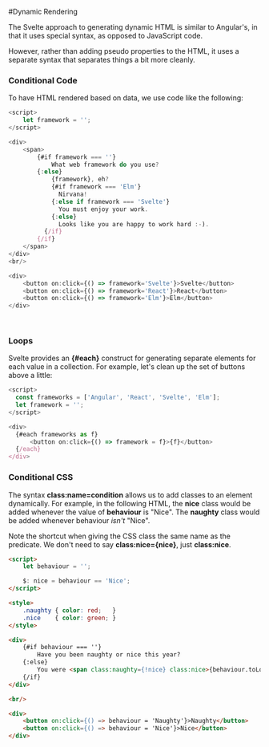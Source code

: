 #Dynamic Rendering

The Svelte approach to generating dynamic HTML is similar to Angular's, in that it uses special syntax, as opposed to JavaScript code.

However, rather than adding pseudo properties to the HTML, it uses a separate syntax that separates things a bit more cleanly.

### Conditional Code

To have HTML rendered based on data, we use code like the following:

```javascript
<script>
    let framework = '';
</script>

<div>
    <span>
        {#if framework === ''}
            What web framework do you use?
        {:else}
            {framework}, eh?
            {#if framework === 'Elm'}
              Nirvana!
            {:else if framework === 'Svelte'}
              You must enjoy your work.
            {:else}
              Looks like you are happy to work hard :-).
          {/if}
        {/if}
    </span>
</div>
<br/>

<div>
    <button on:click={() => framework='Svelte'}>Svelte</button>
    <button on:click={() => framework='React'}>React</button>
    <button on:click={() => framework='Elm'}>Elm</button>
</div>

 
```

### Loops

Svelte provides an **{#each}** construct for generating separate elements for each value in a collection. For example, let's clean up the set of buttons above a little:

```javascript
<script>
  const frameworks = ['Angular', 'React', 'Svelte', 'Elm'];
  let framework = '';
</script>

<div>
  {#each frameworks as f}
      <button on:click={() => framework = f}>{f}</button>
  {/each}
</div>

```

### Conditional CSS

The syntax **class:name=condition** allows us to add classes to an element dynamically.  For example, in the following HTML, the **nice** class would be added whenever the value of **behaviour** is "Nice".  The **naughty** class would be added whenever behaviour *isn't* "Nice".

Note the shortcut when giving the CSS class the same name as the predicate.  We don't need to say **class:nice={nice}**, just **class:nice**.

```html
<script>
    let behaviour = '';

    $: nice = behaviour == 'Nice';
</script>

<style>
    .naughty { color: red;   }
    .nice    { color: green; }
</style>

<div>
    {#if behaviour === ''}
        Have you been naughty or nice this year?
    {:else}
        You were <span class:naughty={!nice} class:nice>{behaviour.toLowerCase()}.</span>
    {/if}
</div>

<br/>

<div>
    <button on:click={() => behaviour = 'Naughty'}>Naughty</button>
    <button on:click={() => behaviour = 'Nice'}>Nice</button>
</div>
```

